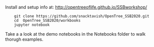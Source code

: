 Install and setup info at:
http://opentreeoflife.github.io/SSBworkshop/


```
    git clone https://github.com/snacktavish/OpenTree_SSB2020.git
    cd  OpenTree_SSB2020/workbooks
    jupyter notebook
```

Take a a look at the demo notebooks in the Notebooks folder to walk thorugh examples.
